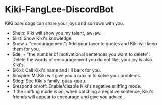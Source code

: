 # Kiki-FangLee-DiscordBot
KiKi bare dogs can share your joys and sorrows with you.
- $help: Kiki will show you my talent, aw-aw.
- $list: Show Kiki's knowledge.
- $new + "encouragement": Add your favorite quotes and Kiki will keep them for you.
- $del + "the number of motivational sentences you want to delete": Delete the words of encouragement you do not like, your joy is also Kiki's.
- $Kiki: Call Kiki's name and I'll bark for you.
- $inspire: Mr.Kiki will give you a maxim to solve your problems.
- $dog: See Kiki's family, guau-guau.
- $respond on/off: Enable/disable Kiki's negative sniffing mode.
- If the sniffing mode is on, when catching a negative sentence, Kiki's friends will appear to encourage and give you advice.
